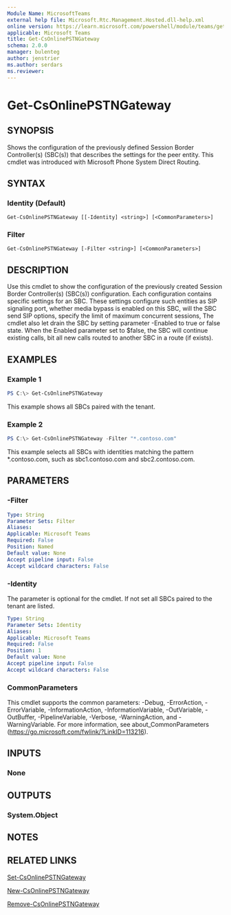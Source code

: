```yaml
---
Module Name: MicrosoftTeams
external help file: Microsoft.Rtc.Management.Hosted.dll-help.xml
online version: https://learn.microsoft.com/powershell/module/teams/get-csonlinepstngateway
applicable: Microsoft Teams
title: Get-CsOnlinePSTNGateway
schema: 2.0.0
manager: bulenteg
author: jenstrier
ms.author: serdars
ms.reviewer:
---
```


# Get-CsOnlinePSTNGateway

## SYNOPSIS
Shows the configuration of the previously defined Session Border Controller(s) (SBC(s))  that describes the settings for the peer entity. This cmdlet was introduced with Microsoft Phone System Direct Routing.

## SYNTAX

### Identity (Default)
```
Get-CsOnlinePSTNGateway [[-Identity] <string>] [<CommonParameters>]
```

### Filter
```
Get-CsOnlinePSTNGateway [-Filter <string>] [<CommonParameters>]
```

## DESCRIPTION
Use this cmdlet to show the configuration of the previously created Session Border Controller(s) (SBC(s)) configuration. Each configuration contains specific settings for an SBC. These settings configure such entities as SIP signaling port, whether media bypass is enabled on this SBC, will the SBC send SIP options, specify the limit of maximum concurrent sessions, The cmdlet also let drain the SBC by setting parameter -Enabled to true or false state. When the Enabled parameter set to $false, the SBC will continue existing calls, bit all new calls routed to another SBC in a route (if exists).

## EXAMPLES

### Example 1
```powershell
PS C:\> Get-CsOnlinePSTNGateway
```

This example shows all SBCs paired with the tenant.

### Example 2
```powershell
PS C:\> Get-CsOnlinePSTNGateway -Filter "*.contoso.com"
```

This example selects all SBCs with identities matching the pattern *.contoso.com, such as sbc1.contoso.com and sbc2.contoso.com.

## PARAMETERS

### -Filter

```yaml
Type: String
Parameter Sets: Filter
Aliases:
Applicable: Microsoft Teams
Required: False
Position: Named
Default value: None
Accept pipeline input: False
Accept wildcard characters: False
```

### -Identity
The parameter is optional for the cmdlet. If not set all SBCs paired to the tenant are listed.

```yaml
Type: String
Parameter Sets: Identity
Aliases:
Applicable: Microsoft Teams
Required: False
Position: 1
Default value: None
Accept pipeline input: False
Accept wildcard characters: False
```

### CommonParameters
This cmdlet supports the common parameters: -Debug, -ErrorAction, -ErrorVariable, -InformationAction, -InformationVariable, -OutVariable, -OutBuffer, -PipelineVariable, -Verbose, -WarningAction, and -WarningVariable.
For more information, see about_CommonParameters (https://go.microsoft.com/fwlink/?LinkID=113216).

## INPUTS

### None

## OUTPUTS

### System.Object

## NOTES

## RELATED LINKS

[Set-CsOnlinePSTNGateway](Set-CsOnlinePSTNGateway.md)

[New-CsOnlinePSTNGateway](New-CsOnlinePSTNGateway.md)

[Remove-CsOnlinePSTNGateway](Remove-CsOnlinePSTNGateway.md)
